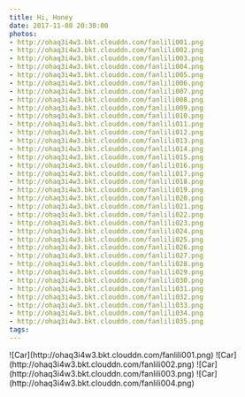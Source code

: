 ```yaml
---
title: Hi, Honey
date: 2017-11-08 20:30:00
photos:
- http://ohaq3i4w3.bkt.clouddn.com/fanlili001.png
- http://ohaq3i4w3.bkt.clouddn.com/fanlili002.png
- http://ohaq3i4w3.bkt.clouddn.com/fanlili003.png
- http://ohaq3i4w3.bkt.clouddn.com/fanlili004.png
- http://ohaq3i4w3.bkt.clouddn.com/fanlili005.png
- http://ohaq3i4w3.bkt.clouddn.com/fanlili006.png
- http://ohaq3i4w3.bkt.clouddn.com/fanlili007.png
- http://ohaq3i4w3.bkt.clouddn.com/fanlili008.png
- http://ohaq3i4w3.bkt.clouddn.com/fanlili009.png
- http://ohaq3i4w3.bkt.clouddn.com/fanlili010.png
- http://ohaq3i4w3.bkt.clouddn.com/fanlili011.png
- http://ohaq3i4w3.bkt.clouddn.com/fanlili012.png
- http://ohaq3i4w3.bkt.clouddn.com/fanlili013.png
- http://ohaq3i4w3.bkt.clouddn.com/fanlili014.png
- http://ohaq3i4w3.bkt.clouddn.com/fanlili015.png
- http://ohaq3i4w3.bkt.clouddn.com/fanlili016.png
- http://ohaq3i4w3.bkt.clouddn.com/fanlili017.png
- http://ohaq3i4w3.bkt.clouddn.com/fanlili018.png
- http://ohaq3i4w3.bkt.clouddn.com/fanlili019.png
- http://ohaq3i4w3.bkt.clouddn.com/fanlili020.png
- http://ohaq3i4w3.bkt.clouddn.com/fanlili021.png
- http://ohaq3i4w3.bkt.clouddn.com/fanlili022.png
- http://ohaq3i4w3.bkt.clouddn.com/fanlili023.png
- http://ohaq3i4w3.bkt.clouddn.com/fanlili024.png
- http://ohaq3i4w3.bkt.clouddn.com/fanlili025.png
- http://ohaq3i4w3.bkt.clouddn.com/fanlili026.png
- http://ohaq3i4w3.bkt.clouddn.com/fanlili027.png
- http://ohaq3i4w3.bkt.clouddn.com/fanlili028.png
- http://ohaq3i4w3.bkt.clouddn.com/fanlili029.png
- http://ohaq3i4w3.bkt.clouddn.com/fanlili030.png
- http://ohaq3i4w3.bkt.clouddn.com/fanlili031.png
- http://ohaq3i4w3.bkt.clouddn.com/fanlili032.png
- http://ohaq3i4w3.bkt.clouddn.com/fanlili033.png
- http://ohaq3i4w3.bkt.clouddn.com/fanlili034.png
- http://ohaq3i4w3.bkt.clouddn.com/fanlili035.png
tags:
---
```


<div class="justified-gallery">
![Car](http://ohaq3i4w3.bkt.clouddn.com/fanlili001.png)
![Car](http://ohaq3i4w3.bkt.clouddn.com/fanlili002.png)
![Car](http://ohaq3i4w3.bkt.clouddn.com/fanlili003.png)
![Car](http://ohaq3i4w3.bkt.clouddn.com/fanlili004.png)
</div>
